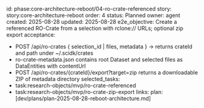 id: phase:core-architecture-reboot/04-ro-crate-referenced
story: story:core-architecture-reboot
order: 4
status: Planned
owner: agent
created: 2025-08-28
updated: 2025-08-28
e2e_objective: Create a referenced RO-Crate from a selection with rclone:// URLs; optional zip export
acceptance:
  - POST /api/ro-crates { selection_id | files, metadata } → returns crateId and path under ~/.scidk/crates
  - ro-crate-metadata.json contains root Dataset and selected files as DataEntities with contentUrl
  - POST /api/ro-crates/{crateId}/export?target=zip returns a downloadable ZIP of metadata directory
selected_tasks:
  - task:research-objects/mvp/ro-crate-referenced
  - task:research-objects/mvp/ro-crate-zip-export
links:
  plan: [dev/plans/plan-2025-08-28-reboot-architecture.md]
